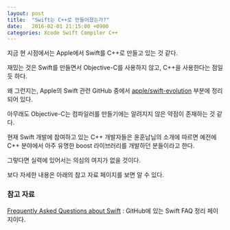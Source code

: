 ```yaml
---
layout: post
title:  "Swift는 C++로 만들어졌는가?"
date:   2016-02-01 21:15:00 +0900
categories: Xcode Swift Compiler C++
---
```


지금 현 시점에서는 Apple에서 Swift를 C++로 만들고 있는 것 같다.

재밌는 것은 Swift를 만들면서 Objective-C를 사용하지 않고, C++을 사용한다는 점일 듯 하다.

왜 그런지는, Apple의 Swift 관련 GitHub 중에서 [apple/swift-evolution](https://github.com/apple/swift/blob/2c7b0b22831159396fe0e98e5944e64a483c356e/www/FAQ.rst) 부분에 정리되어 있다.

아무래도 Objective-C는 컴파일러를 만들기에는 알려지지 않은 약점이 존재하는 것 같다.

현재 Swift 개발에 참여하고 있는 C++ 개발자들은 윤훈남님의 소개에 따르면 예전에 C++ 분야에서 아주 유명한 boost 라이브러리를 개발하던 분들이라고 한다.

그렇다면 실력에 있어서는 의심의 여지가 없을 것이다.

보다 자세한 내용은 아래의 참고 자료 페이지를 보면 알 수 있다.

### 참고 자료

[Frequently Asked Questions about Swift](https://github.com/apple/swift/blob/2c7b0b22831159396fe0e98e5944e64a483c356e/www/FAQ.rst) : GitHub에 있는 Swift FAQ 정리 페이지이다.

